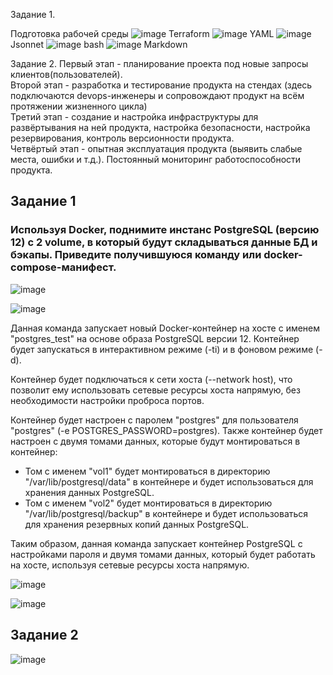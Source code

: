Задание 1.  

Подготовка рабочей среды
![image](https://user-images.githubusercontent.com/126553776/221793182-997b79c5-685a-4a69-bfb6-2cf0204f4850.png)
Terraform
![image](https://user-images.githubusercontent.com/126553776/221794229-7df49854-fb01-4749-8a8a-57b271c20054.png)
YAML
![image](https://user-images.githubusercontent.com/126553776/221794963-a10ac4f9-9fed-4c1a-bcd9-f7202f51ffdd.png)
Jsonnet
![image](https://user-images.githubusercontent.com/126553776/221796019-553468da-0cee-4a26-b112-2393f86e6fc9.png)
bash
![image](https://user-images.githubusercontent.com/126553776/221797588-988c4212-f086-442f-8143-4d5c32ae7537.png)
Markdown

Задание 2.
Первый этап - планирование проекта под новые запросы клиентов(пользователей).  
Второй этап - разработка и тестирование продукта на стендах (здесь подключаются devops-инженеры и сопровождают продукт на всём протяжении жизненного цикла)  
Третий этап - создание и настройка инфраструктуры для развёртывания на ней продукта, настройка безопасности, настройка резервирования, контроль версионности продукта.  
Четвёртый этап - опытная эксплуатация продукта (выявить слабые места, ошибки и т.д.). Постоянный мониторинг работоспособности продукта.







## Задание 1
### Используя Docker, поднимите инстанс PostgreSQL (версию 12) c 2 volume, в который будут складываться данные БД и бэкапы. Приведите получившуюся команду или docker-compose-манифест.

![image](https://github.com/dikalov/devops-28/assets/126553776/b8dfcae1-9a88-4c8c-9a5c-baba932da3a4)

![image](https://github.com/dikalov/devops-28/assets/126553776/91508738-cc10-4b5b-9333-933db3970ced)

Данная команда запускает новый Docker-контейнер на хосте с именем "postgres_test" на основе образа PostgreSQL версии 12. Контейнер будет запускаться в интерактивном режиме (-ti) и в фоновом режиме (-d). 

Контейнер будет подключаться к сети хоста (--network host), что позволит ему использовать сетевые ресурсы хоста напрямую, без необходимости настройки проброса портов.

Контейнер будет настроен с паролем "postgres" для пользователя "postgres" (-e POSTGRES_PASSWORD=postgres). Также контейнер будет настроен с двумя томами данных, которые будут монтироваться в контейнер: 

- Том с именем "vol1" будет монтироваться в директорию "/var/lib/postgresql/data" в контейнере и будет использоваться для хранения данных PostgreSQL. 
- Том с именем "vol2" будет монтироваться в директорию "/var/lib/postgresql/backup" в контейнере и будет использоваться для хранения резервных копий данных PostgreSQL.

Таким образом, данная команда запускает контейнер PostgreSQL с настройками пароля и двумя томами данных, который будет работать на хосте, используя сетевые ресурсы хоста напрямую.

![image](https://github.com/dikalov/devops-28/assets/126553776/b4b4a1ad-6033-4ed5-88b6-3be307912d25)


![image](https://github.com/dikalov/devops-28/assets/126553776/5356bfee-c97a-4c77-9963-ef4603694f48)


## Задание 2

![image](https://github.com/dikalov/devops-28/assets/126553776/13f02c51-544b-4cf1-b5e6-044431c12fbe)

